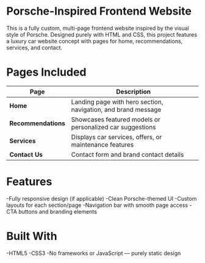 # Porsche-Inspired Frontend Website
This is a fully custom, multi-page frontend website inspired by the visual style of Porsche. Designed purely with HTML and CSS, this project features a luxury car website concept with pages for home, recommendations, services, and contact.

# Pages Included
| Page                | Description                                                   |
| ------------------- | ------------------------------------------------------------- |
| **Home**            | Landing page with hero section, navigation, and brand message |
| **Recommendations** | Showcases featured models or personalized car suggestions     |
| **Services**        | Displays car services, offers, or maintenance features        |
| **Contact Us**      | Contact form and brand contact details                        |

# Features
-Fully responsive design (if applicable)
-Clean Porsche-themed UI
-Custom layouts for each section/page
-Navigation bar with smooth page access
-CTA buttons and branding elements

# Built With
-HTML5
-CSS3
-No frameworks or JavaScript — purely static design








